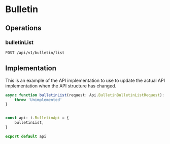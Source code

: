 # Bulletin


## Operations

### bulletinList

```http
POST /api/v1/bulletin/list
```


## Implementation

This is an example of the API implementation to use to update the actual API implementation
when the API structure has changed.

```typescript
async function bulletinList(request: Api.BulletinBulletinListRequest): Promise<t.BulletinListResponse> {
	throw 'Unimplemented'
}


const api: t.BulletinApi = {
	bulletinList,
}

export default api
```
